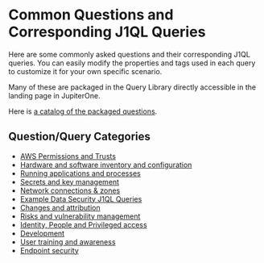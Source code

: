 # Common Questions and Corresponding J1QL Queries

Here are some commonly asked questions and their corresponding J1QL queries. You can easily modify the properties and tags used in each query to customize it for your own specific scenario.

Many of these are packaged in the Query Library directly accessible in the landing page in JupiterOne. 

Here is [a catalog of the packaged questions](../getting-started_and-admin/catalog.md).

## Question/Query Categories

- [AWS Permissions and Trusts](./common-qq-aws-permissions.md)
- [Hardware and software inventory and configuration](./common-qq-inventory-config.md)
- [Running applications and processes](./common-qq-apps-processes.md)
- [Secrets and key management](./common-qq-key-mgmt.md)
- [Network connections & zones](./common-qq-network.md)
- [Example Data Security J1QL Queries](./common-qq-data.md)
- [Changes and attribution](./common-qq-changes.md)
- [Risks and vulnerability management](./common-qq-risks.md)
- [Identity, People and Privileged access](./common-qq-idp.md)
- [Development](./common-qq-dev.md)
- [User training and awareness](./common-qq-training.md)
- [Endpoint security](./common-qq-endpoint.md)
